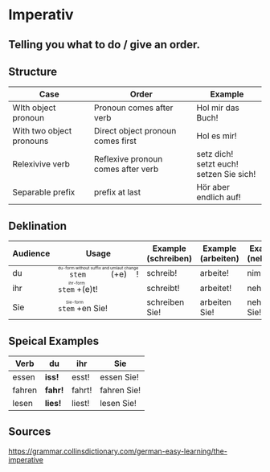 # Imperativ

## Telling you what to do / give an order.

## Structure

| Case                     | Order                              | Example                                           |
| ------------------------ | ---------------------------------- | ------------------------------------------------- |
| WIth object pronoun      | Pronoun comes after verb           | Hol mir das Buch!                                 |
| With two object pronouns | Direct object pronoun comes first  | Hol es mir!                                       |
| Relexivive verb          | Reflexive pronoun comes after verb | setz dich!<br />setzt euch!<br />setzen Sie sich! |
| Separable prefix         | prefix at last                     | Hör aber endlich auf!                             |

## Deklination

| Audience | Usage                                                        | Example (schreiben) | Example (arbeiten) | Example (nehmen) |
| -------- | ------------------------------------------------------------ | ------------------- | ------------------ | ---------------- |
| du       | <ruby>`stem` (+e)<rt>du-form without suffix and umlaut change</rt></ruby>! | schreib!            | arbeite!           | nimm!            |
| ihr      | <ruby>`stem` +(e)t<rt>ihr-form</rt></ruby>!                  | schreibt!           | arbeitet!          | nehmt!           |
| Sie      | <ruby>`stem` +en<rt>Sie-form</rt></ruby> Sie!                | schreiben Sie!      | arbeiten Sie!      | nehmen Sie!      |

## Speical Examples

| Verb   | du        | ihr    | Sie         |
| ------ | --------- | ------ | ----------- |
| essen  | **iss!**  | esst!  | essen Sie!  |
| fahren | **fahr!** | fahrt! | fahren Sie! |
| lesen  | **lies!** | liest! | lesen Sie!  |

## Sources

https://grammar.collinsdictionary.com/german-easy-learning/the-imperative